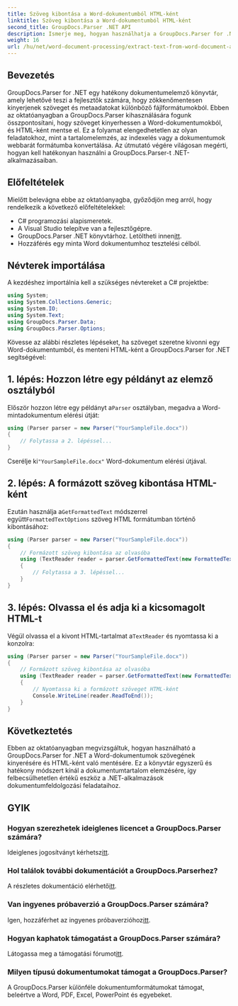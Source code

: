 ```yaml
---
title: Szöveg kibontása a Word-dokumentumból HTML-ként
linktitle: Szöveg kibontása a Word-dokumentumból HTML-ként
second_title: GroupDocs.Parser .NET API
description: Ismerje meg, hogyan használhatja a GroupDocs.Parser for .NET-et szövegek kivonásához Word-dokumentumokból, és HTML-ként mentheti el. Lépésről lépésre bemutató oktatóprogram kódpéldákkal.
weight: 16
url: /hu/net/word-document-processing/extract-text-from-word-document-as-html/
---
```

## Bevezetés
GroupDocs.Parser for .NET egy hatékony dokumentumelemző könyvtár, amely lehetővé teszi a fejlesztők számára, hogy zökkenőmentesen kinyerjenek szöveget és metaadatokat különböző fájlformátumokból. Ebben az oktatóanyagban a GroupDocs.Parser kihasználására fogunk összpontosítani, hogy szöveget kinyerhessen a Word-dokumentumokból, és HTML-ként mentse el. Ez a folyamat elengedhetetlen az olyan feladatokhoz, mint a tartalomelemzés, az indexelés vagy a dokumentumok webbarát formátumba konvertálása. Az útmutató végére világosan megérti, hogyan kell hatékonyan használni a GroupDocs.Parser-t .NET-alkalmazásaiban.
## Előfeltételek
Mielőtt belevágna ebbe az oktatóanyagba, győződjön meg arról, hogy rendelkezik a következő előfeltételekkel:
- C# programozási alapismeretek.
- A Visual Studio telepítve van a fejlesztőgépre.
-  GroupDocs.Parser .NET könyvtárhoz. Letöltheti innen[itt](https://releases.groupdocs.com/parser/net/).
- Hozzáférés egy minta Word dokumentumhoz tesztelési célból.
## Névterek importálása
A kezdéshez importálnia kell a szükséges névtereket a C# projektbe:
```csharp
using System;
using System.Collections.Generic;
using System.IO;
using System.Text;
using GroupDocs.Parser.Data;
using GroupDocs.Parser.Options;
```
Kövesse az alábbi részletes lépéseket, ha szöveget szeretne kivonni egy Word-dokumentumból, és menteni HTML-ként a GroupDocs.Parser for .NET segítségével:
## 1. lépés: Hozzon létre egy példányt az elemző osztályból
 Először hozzon létre egy példányt a`Parser` osztályban, megadva a Word-mintadokumentum elérési útját:
```csharp
using (Parser parser = new Parser("YourSampleFile.docx"))
{
    // Folytassa a 2. lépéssel...
}
```
 Cserélje ki`"YourSampleFile.docx"` Word-dokumentum elérési útjával.
## 2. lépés: A formázott szöveg kibontása HTML-ként
 Ezután használja a`GetFormattedText` módszerrel együtt`FormattedTextOptions` szöveg HTML formátumban történő kibontásához:
```csharp
using (Parser parser = new Parser("YourSampleFile.docx"))
{
    // Formázott szöveg kibontása az olvasóba
    using (TextReader reader = parser.GetFormattedText(new FormattedTextOptions(FormattedTextMode.Html)))
    {
        // Folytassa a 3. lépéssel...
    }
}
```
## 3. lépés: Olvassa el és adja ki a kicsomagolt HTML-t
 Végül olvassa el a kivont HTML-tartalmat a`TextReader` és nyomtassa ki a konzolra:
```csharp
using (Parser parser = new Parser("YourSampleFile.docx"))
{
    // Formázott szöveg kibontása az olvasóba
    using (TextReader reader = parser.GetFormattedText(new FormattedTextOptions(FormattedTextMode.Html)))
    {
        // Nyomtassa ki a formázott szöveget HTML-ként
        Console.WriteLine(reader.ReadToEnd());
    }
}
```
## Következtetés
Ebben az oktatóanyagban megvizsgáltuk, hogyan használható a GroupDocs.Parser for .NET a Word-dokumentumok szövegének kinyerésére és HTML-ként való mentésére. Ez a könyvtár egyszerű és hatékony módszert kínál a dokumentumtartalom elemzésére, így felbecsülhetetlen értékű eszköz a .NET-alkalmazások dokumentumfeldolgozási feladataihoz.

## GYIK
### Hogyan szerezhetek ideiglenes licencet a GroupDocs.Parser számára?
 Ideiglenes jogosítványt kérhetsz[itt](https://purchase.groupdocs.com/temporary-license/).
### Hol találok további dokumentációt a GroupDocs.Parserhez?
 A részletes dokumentáció elérhető[itt](https://tutorials.groupdocs.com/parser/net/).
### Van ingyenes próbaverzió a GroupDocs.Parser számára?
 Igen, hozzáférhet az ingyenes próbaverzióhoz[itt](https://releases.groupdocs.com/).
### Hogyan kaphatok támogatást a GroupDocs.Parser számára?
 Látogassa meg a támogatási fórumot[itt](https://forum.groupdocs.com/c/parser/17).
### Milyen típusú dokumentumokat támogat a GroupDocs.Parser?
A GroupDocs.Parser különféle dokumentumformátumokat támogat, beleértve a Word, PDF, Excel, PowerPoint és egyebeket.